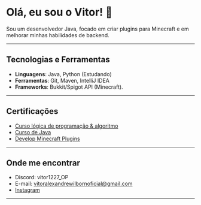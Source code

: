 # Olá, eu sou o Vitor! 👋

Sou um desenvolvedor Java, focado em criar plugins para Minecraft e em melhorar minhas habilidades de backend.

---

## Tecnologias e Ferramentas
- **Linguagens**: Java, Python (Estudando)
- **Ferramentas**: Git, Maven, IntelliJ IDEA
- **Frameworks**: Bukkit/Spigot API (Minecraft).

---

## Certificações
- [Curso lógica de programação & algoritmo](https://www.udemy.com/course/java-curso-logica-de-programacao)
- [Curso de Java](https://www.udemy.com/course/java-curso-completo/?couponCode=ST8MT101424)
- [Develop Minecraft Plugins](https://www.udemy.com/course/develop-minecraft-plugins-java-programming)

---

## Onde me encontrar
- Discord: vitor1227_OP
- E-mail: vitoralexandrewilbornoficial@gmail.com
- [Instagram](https://www.instagram.com/vitoralexandrewilborn)

---
